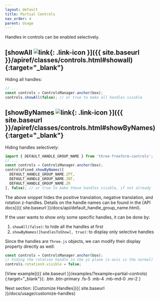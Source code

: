 ```yaml
---
layout: default
title: Partial Controls
nav_order: 4
parent: Usage
---
```


Handles in controls can be enabled selectively.

## [showAll ![link](https://img.icons8.com/ios/24/000000/external-link.png){: .link-icon }]({{ site.baseurl }}/apiref/classes/controls.html#showall){:target="_blank"}

Hiding all handles:

```js
// ...
const controls = ControlsManager.anchor(box);
controls.showAll(false); // or true to make all handles visible
```

## [showByNames ![link](https://img.icons8.com/ios/24/000000/external-link.png){: .link-icon }]({{ site.baseurl }}/apiref/classes/controls.html#showByNames){:target="_blank"}

Hiding handles selectively:

```js
import { DEFAULT_HANDLE_GROUP_NAME } from 'three-freeform-controls';
// ...
const controls = ControlsManager.anchor(box);
controlsFixed.showByNames([
  DEFAULT_HANDLE_GROUP_NAME.ZPT,
  DEFAULT_HANDLE_GROUP_NAME.ZNT,
  DEFAULT_HANDLE_GROUP_NAME.ZR
], false); // or true to make these handles visible, if not already
```

The above snippet hides the positive translation, negative translation, and rotation z-handles.
Details on the handle names can be found in the [API docs]({{ site.baseurl }}/docs/api/default_handle_group_name.html).

If the user wants to show only some specific handles, it can be done by:
1. `showAll(false)`: to hide all the handles at first
2. `showByNames([handlesToShow], true)`: to display only selective handles

Since the handles are `Three.js` objects, we can modify their display property directly as well:

```js
const controls = ControlsManager.anchor(box);
// hiding the rotation handle in the yz plane (x-axis is the normal)
controls.rotationX.visible = false;
```

[View example]({{ site.baseurl }}/examples/?example=partial-controls){:target="_blank"}{: .btn .btn-primary .fs-5 .mb-4 .mb-md-0 .mr-2 }

Next section: [Customize Handles]({{ site.baseurl }}/docs/usage/customize-handles)
